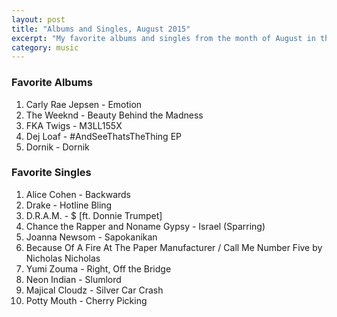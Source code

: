 ```yaml
---
layout: post
title: "Albums and Singles, August 2015"
excerpt: "My favorite albums and singles from the month of August in the 2015th year. "
category: music
---
```


### Favorite Albums

1. Carly Rae Jepsen - Emotion
2. The Weeknd - Beauty Behind the Madness
3. FKA Twigs - M3LL155X
4. Dej Loaf - #AndSeeThatsTheThing EP
5. Dornik - Dornik

### Favorite Singles

1. Alice Cohen - Backwards
2. Drake - Hotline Bling
3. D.R.A.M. - $ [ft. Donnie Trumpet]
4. Chance the Rapper and Noname Gypsy - Israel (Sparring)
5. Joanna Newsom - Sapokanikan
6. Because Of A Fire At The Paper Manufacturer / Call Me Number Five by Nicholas Nicholas
7. Yumi Zouma - Right, Off the Bridge
8. Neon Indian - Slumlord
9. Majical Cloudz - Silver Car Crash
10. Potty Mouth - Cherry Picking
